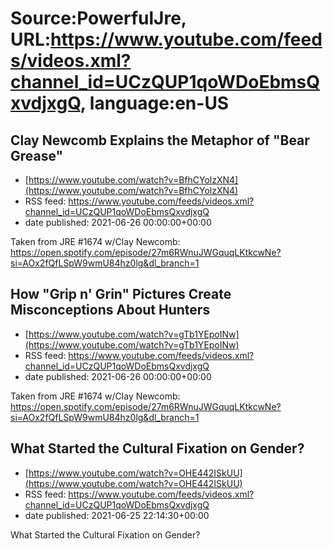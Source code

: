 # Source:PowerfulJre, URL:https://www.youtube.com/feeds/videos.xml?channel_id=UCzQUP1qoWDoEbmsQxvdjxgQ, language:en-US

## Clay Newcomb Explains the Metaphor of "Bear Grease"
 - [https://www.youtube.com/watch?v=BfhCYolzXN4](https://www.youtube.com/watch?v=BfhCYolzXN4)
 - RSS feed: https://www.youtube.com/feeds/videos.xml?channel_id=UCzQUP1qoWDoEbmsQxvdjxgQ
 - date published: 2021-06-26 00:00:00+00:00

Taken from JRE #1674 w/Clay Newcomb:
https://open.spotify.com/episode/27m6RWnuJWGquqLKtkcwNe?si=AOx2fQfLSpW9wmU84hz0lg&dl_branch=1

## How "Grip n' Grin" Pictures Create Misconceptions About Hunters
 - [https://www.youtube.com/watch?v=gTb1YEpoINw](https://www.youtube.com/watch?v=gTb1YEpoINw)
 - RSS feed: https://www.youtube.com/feeds/videos.xml?channel_id=UCzQUP1qoWDoEbmsQxvdjxgQ
 - date published: 2021-06-26 00:00:00+00:00

Taken from JRE #1674 w/Clay Newcomb:
https://open.spotify.com/episode/27m6RWnuJWGquqLKtkcwNe?si=AOx2fQfLSpW9wmU84hz0lg&dl_branch=1

## What Started the Cultural Fixation on Gender?
 - [https://www.youtube.com/watch?v=OHE442ISkUU](https://www.youtube.com/watch?v=OHE442ISkUU)
 - RSS feed: https://www.youtube.com/feeds/videos.xml?channel_id=UCzQUP1qoWDoEbmsQxvdjxgQ
 - date published: 2021-06-25 22:14:30+00:00

What Started the Cultural Fixation on Gender?

